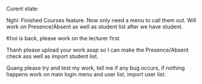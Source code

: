 Curent state: 

Nghi: Finished Courses feature. Now only need a menu to call them out. Will work on Presence/Absent as well as student list after we have student.


Khoi is back, please work on the lecturer first.

Thanh please upload your work asap so I can make the Presence/Absent check ass well as import student list.

Quang please try and test my work, tell me if any bug occurs, if nothing happens work on main login menu and user list, import user list.
